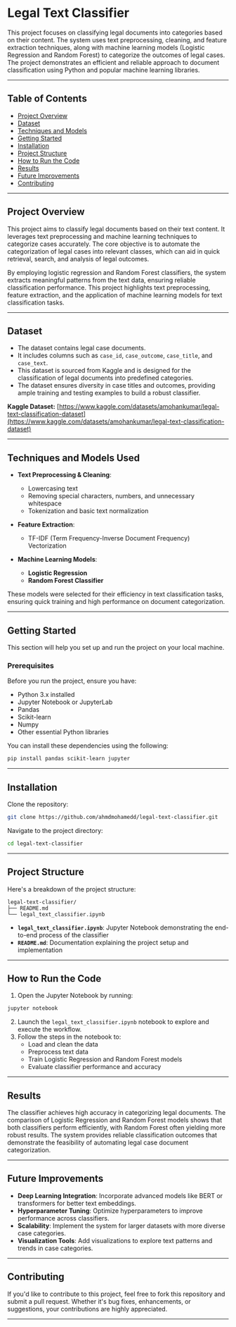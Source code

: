 # **Legal Text Classifier**

This project focuses on classifying legal documents into categories based on their content. The system uses text preprocessing, cleaning, and feature extraction techniques, along with machine learning models (Logistic Regression and Random Forest) to categorize the outcomes of legal cases. The project demonstrates an efficient and reliable approach to document classification using Python and popular machine learning libraries.

---

## **Table of Contents**

- [Project Overview](#project-overview)  
- [Dataset](#dataset)  
- [Techniques and Models](#techniques-and-models)  
- [Getting Started](#getting-started)  
- [Installation](#installation)  
- [Project Structure](#project-structure)  
- [How to Run the Code](#how-to-run-the-code)  
- [Results](#results)  
- [Future Improvements](#future-improvements)  
- [Contributing](#contributing)  

---

## **Project Overview**

This project aims to classify legal documents based on their text content. It leverages text preprocessing and machine learning techniques to categorize cases accurately. The core objective is to automate the categorization of legal cases into relevant classes, which can aid in quick retrieval, search, and analysis of legal outcomes.

By employing logistic regression and Random Forest classifiers, the system extracts meaningful patterns from the text data, ensuring reliable classification performance. This project highlights text preprocessing, feature extraction, and the application of machine learning models for text classification tasks.

---

## **Dataset**

- The dataset contains legal case documents.
- It includes columns such as `case_id`, `case_outcome`, `case_title`, and `case_text`.
- This dataset is sourced from Kaggle and is designed for the classification of legal documents into predefined categories.
- The dataset ensures diversity in case titles and outcomes, providing ample training and testing examples to build a robust classifier.

**Kaggle Dataset:** [https://www.kaggle.com/datasets/amohankumar/legal-text-classification-dataset](https://www.kaggle.com/datasets/amohankumar/legal-text-classification-dataset)

---

## **Techniques and Models Used**

- **Text Preprocessing & Cleaning**:  
  - Lowercasing text  
  - Removing special characters, numbers, and unnecessary whitespace  
  - Tokenization and basic text normalization  

- **Feature Extraction**:  
  - TF-IDF (Term Frequency-Inverse Document Frequency) Vectorization  

- **Machine Learning Models**:  
  - **Logistic Regression**  
  - **Random Forest Classifier**  

These models were selected for their efficiency in text classification tasks, ensuring quick training and high performance on document categorization.

---

## **Getting Started**

This section will help you set up and run the project on your local machine.

### **Prerequisites**

Before you run the project, ensure you have:

- Python 3.x installed  
- Jupyter Notebook or JupyterLab  
- Pandas  
- Scikit-learn  
- Numpy  
- Other essential Python libraries  

You can install these dependencies using the following:

```bash
pip install pandas scikit-learn jupyter
```

---

## **Installation**

Clone the repository:

```bash
git clone https://github.com/ahmdmohamedd/legal-text-classifier.git
```

Navigate to the project directory:

```bash
cd legal-text-classifier
```

---

## **Project Structure**

Here's a breakdown of the project structure:

```
legal-text-classifier/
├── README.md
└── legal_text_classifier.ipynb
```
 
- **`legal_text_classifier.ipynb`**: Jupyter Notebook demonstrating the end-to-end process of the classifier  
- **`README.md`**: Documentation explaining the project setup and implementation  

---

## **How to Run the Code**

1. Open the Jupyter Notebook by running:

```bash
jupyter notebook
```

2. Launch the `legal_text_classifier.ipynb` notebook to explore and execute the workflow.
3. Follow the steps in the notebook to:
   - Load and clean the data
   - Preprocess text data  
   - Train Logistic Regression and Random Forest models  
   - Evaluate classifier performance and accuracy  

---

## **Results**

The classifier achieves high accuracy in categorizing legal documents. The comparison of Logistic Regression and Random Forest models shows that both classifiers perform efficiently, with Random Forest often yielding more robust results. The system provides reliable classification outcomes that demonstrate the feasibility of automating legal case document categorization.

---

## **Future Improvements**

- **Deep Learning Integration**: Incorporate advanced models like BERT or transformers for better text embeddings.  
- **Hyperparameter Tuning**: Optimize hyperparameters to improve performance across classifiers.  
- **Scalability**: Implement the system for larger datasets with more diverse case categories.  
- **Visualization Tools**: Add visualizations to explore text patterns and trends in case categories.  

---

## **Contributing**

If you'd like to contribute to this project, feel free to fork this repository and submit a pull request. Whether it's bug fixes, enhancements, or suggestions, your contributions are highly appreciated.

---
